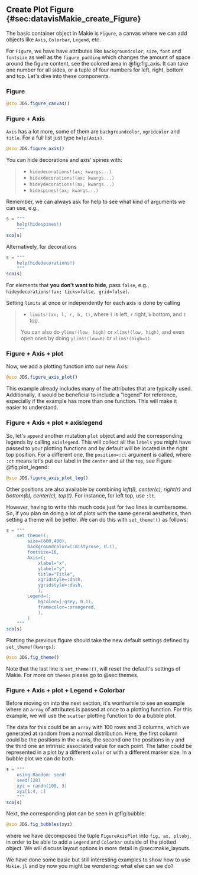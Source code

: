 ## Create Plot Figure {#sec:datavisMakie_create_Figure}
The basic container object in Makie is `Figure`, a canvas where we can add objects like `Axis`, `Colorbar`, `Legend`, etc.

For `Figure`, we have have attributes like `backgroundcolor`, `size`, `font` and `fontsize` as well as the `figure_padding` which changes the amount of space around the figure content, see the colored area in @fig:fig_axis.
It can take one number for all sides, or a tuple of four numbers for left, right, bottom and top. Let's dive into these components.

### Figure

```jl
@sco JDS.figure_canvas()
```

### Figure + Axis

`Axis` has a lot more, some of them are  `backgroundcolor`, `xgridcolor` and `title`.
For a full list just type `help(Axis)`.

```jl
@sco JDS.figure_axis()
```

You can hide decorations and axis' spines with:

> - `hidedecorations!(ax; kwargs...)`
> - `hidexdecorations!(ax; kwargs...)`
> - `hideydecorations!(ax; kwargs...)`
> - `hidespines!(ax; kwargs...)`

Remember, we can always ask for help to see what kind of arguments we can use, e.g.,

```jl
s = """
    help(hidespines!)
    """
sco(s)
```

Alternatively, for decorations

```jl
s = """
    help(hidedecorations!)
    """
sco(s)
```

For elements that **you don't want to hide**, pass `false`, e.g., `hideydecorations!(ax; ticks=false, grid=false)`.

Setting `limits` at once or independently for each axis is done by calling

> - `limits!(ax; l, r, b, t)`, where `l` is left, `r` right, `b` bottom, and `t` top.
>
> You can also do `ylims!(low, high)` or `xlims!(low, high)`, and even open ones by doing `ylims!(low=0)` or `xlims!(high=1)`.

### Figure + Axis + plot

Now, we add a plotting function into our new Axis:

```jl
@sco JDS.figure_axis_plot()
```

This example already includes many of the attributes that are typically used.
Additionally, it would be beneficial to include a "legend" for reference, especially if the example has more than one function.
This will make it easier to understand.

### Figure + Axis + plot + axislegend

So, let's `append` another mutation `plot` object and add the corresponding legends by calling `axislegend`.
This will collect all the `labels` you might have passed to your plotting functions and by default will be located in the right top position.
For a different one, the `position=:ct` argument is called, where `:ct` means let's put our label in the `center` and at the `top`,  see Figure @fig:plot_legend:


```jl
@sco JDS.figure_axis_plot_leg()
```

Other positions are also available by combining *left(l), center(c), right(r)* and *bottom(b), center(c), top(t)*.
For instance, for left top, use `:lt`.

However, having to write this much code just for two lines is cumbersome.
So, if you plan on doing a lot of plots with the same general aesthetics, then setting a theme will be better.
We can do this with `set_theme!()` as follows:

```jl
s = """
    set_theme!(;
        size=(600,400),
        backgroundcolor=(:mistyrose, 0.1),
        fontsize=16,
        Axis=(;
            xlabel="x",
            ylabel="y",
            title="Title",
            xgridstyle=:dash,
            ygridstyle=:dash,
            ),
        Legend=(;
            bgcolor=(:grey, 0.1),
            framecolor=:orangered,
            ),
        )
    """
sco(s)
```

Plotting the previous figure should take the new default settings defined by `set_theme!(kwargs)`:

```jl
@sco JDS.fig_theme()
```

Note that the last line is `set_theme!()`, will reset the default's settings of Makie.
For more on `themes` please go to @sec:themes.

### Figure + Axis + plot + Legend + Colorbar

Before moving on into the next section, it's worthwhile to see an example where an `array` of attributes is passed at once to a plotting function.
For this example, we will use the `scatter` plotting function to do a bubble plot.

The data for this could be an `array` with 100 rows and 3 columns, which we generated at random from a normal distribution.
Here, the first column could be the positions in the `x` axis, the second one the positions in `y` and the third one an intrinsic associated value for each point.
The latter could be represented in a plot by a different `color` or with a different marker size. In a bubble plot we can do both.

```jl
s = """
    using Random: seed!
    seed!(28)
    xyz = randn(100, 3)
    xyz[1:4, :]
    """
sco(s)
```

Next, the corresponding plot can be seen in @fig:bubble:

```jl
@sco JDS.fig_bubbles(xyz)
```

where we have decomposed the tuple `FigureAxisPlot` into `fig, ax, pltobj`, in order to be able to add a `Legend` and `Colorbar` outside of the plotted object.
We will discuss layout options in more detail in @sec:makie_layouts.

We have done some basic but still interesting examples to show how to use `Makie.jl` and by now you might be wondering: what else can we do?
